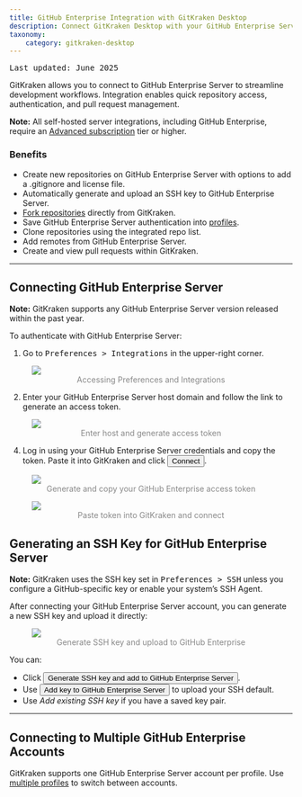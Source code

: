 ```yaml
---
title: GitHub Enterprise Integration with GitKraken Desktop
description: Connect GitKraken Desktop with your GitHub Enterprise Server to manage repos, pull requests, SSH keys, and profiles using OAuth or access tokens.
taxonomy:
    category: gitkraken-desktop
---
```

<kbd>Last updated: June 2025</kbd>

GitKraken allows you to connect to GitHub Enterprise Server to streamline development workflows. Integration enables quick repository access, authentication, and pull request management.

<div class='callout callout--warning'>
    <p><strong>Note:</strong> All self-hosted server integrations, including GitHub Enterprise, require an <a href="https://www.gitkraken.com/pricing?source=help_center&product=gitkraken" target="_blank">Advanced subscription</a> tier or higher.</p>
</div>

### Benefits

- Create new repositories on GitHub Enterprise Server with options to add a .gitignore and license file.
- Automatically generate and upload an SSH key to GitHub Enterprise Server.
- [Fork repositories](/working-with-repositories/fork/) directly from GitKraken.
- Save GitHub Enterprise Server authentication into [profiles](/gitkraken-desktop/profiles/).
- Clone repositories using the integrated repo list.
- Add remotes from GitHub Enterprise Server.
- Create and view pull requests within GitKraken.

***

## Connecting GitHub Enterprise Server

<div class='callout callout'>
    <p><strong>Note:</strong> GitKraken supports any GitHub Enterprise Server version released within the past year.</p>
</div>

To authenticate with GitHub Enterprise Server:

1. Go to <kbd><i class="fas fa-cog"></i> Preferences > Integrations</kbd> in the upper-right corner.

<figure>
  <img src="/wp-content/uploads/preferences.png" srcset="/wp-content/uploads/preferences@2x.png" class="help-center-img img-bordered">
  <figcaption style="color:#888; text-align:center">Accessing Preferences and Integrations</figcaption>
</figure>

2. Enter your GitHub Enterprise Server host domain and follow the link to generate an access token.

<figure>
  <img src="/wp-content/uploads/gkc-github-enterprise-server-integration.png" class="help-center-img img-bordered">
  <figcaption style="color:#888; text-align:center">Enter host and generate access token</figcaption>
</figure>

4. Log in using your GitHub Enterprise Server credentials and copy the token. Paste it into GitKraken and click <button class='button button--success button--ui button--nolink'>Connect</button>.

<figure>
  <img src='/wp-content/uploads/accesstoken-github-enterprise.png' class='center img-bordered'>
  <figcaption style="color:#888; text-align:center">Generate and copy your GitHub Enterprise access token</figcaption>
</figure>

<figure>
  <img src="/wp-content/uploads/gkc-github-enterprise-server-integration-2.png" class="help-center-img img-bordered">
  <figcaption style="color:#888; text-align:center">Paste token into GitKraken and connect</figcaption>
</figure>

## Generating an SSH Key for GitHub Enterprise Server

<div class='callout callout'>
    <p><strong>Note:</strong> GitKraken uses the SSH key set in <kbd>Preferences > SSH</kbd> unless you configure a GitHub-specific key or enable your system’s SSH Agent.</p>
</div>

After connecting your GitHub Enterprise Server account, you can generate a new SSH key and upload it directly:

<figure>
  <img src='/wp-content/uploads/gkc-github-enterprise-server-add-key.png' class="help-center-img img-bordered">
  <figcaption style="color:#888; text-align:center">Generate SSH key and upload to GitHub Enterprise</figcaption>
</figure>

You can:

- Click <button class='button button--success button--ui button--nolink'>Generate SSH key and add to GitHub Enterprise Server</button>.
- Use <button class='button button--uiorange button--ui button--nolink'>Add key to GitHub Enterprise Server</button> to upload your SSH default.
- Use _Add existing SSH key_ if you have a saved key pair.

***

## Connecting to Multiple GitHub Enterprise Accounts

GitKraken supports one GitHub Enterprise Server account per profile. Use [multiple profiles](/start-here/profiles) to switch between accounts.
